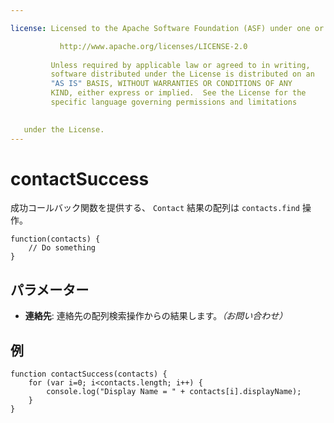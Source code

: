 ```yaml
---

license: Licensed to the Apache Software Foundation (ASF) under one or more contributor license agreements. See the NOTICE file distributed with this work for additional information regarding copyright ownership. The ASF licenses this file to you under the Apache License, Version 2.0 (the "License"); you may not use this file except in compliance with the License. You may obtain a copy of the License at

           http://www.apache.org/licenses/LICENSE-2.0
    
         Unless required by applicable law or agreed to in writing,
         software distributed under the License is distributed on an
         "AS IS" BASIS, WITHOUT WARRANTIES OR CONDITIONS OF ANY
         KIND, either express or implied.  See the License for the
         specific language governing permissions and limitations
    

   under the License.
---
```


# contactSuccess

成功コールバック関数を提供する、 `Contact` 結果の配列は `contacts.find` 操作。

    function(contacts) {
        // Do something
    }
    

## パラメーター

*   **連絡先**: 連絡先の配列検索操作からの結果します。*（お問い合わせ）*

## 例

    function contactSuccess(contacts) {
        for (var i=0; i<contacts.length; i++) {
            console.log("Display Name = " + contacts[i].displayName);
        }
    }
